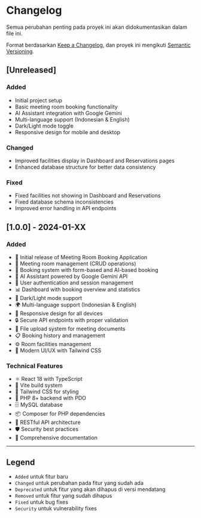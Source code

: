 # Changelog

Semua perubahan penting pada proyek ini akan didokumentasikan dalam file ini.

Format berdasarkan [Keep a Changelog](https://keepachangelog.com/en/1.0.0/),
dan proyek ini mengikuti [Semantic Versioning](https://semver.org/spec/v2.0.0.html).

## [Unreleased]

### Added
- Initial project setup
- Basic meeting room booking functionality
- AI Assistant integration with Google Gemini
- Multi-language support (Indonesian & English)
- Dark/Light mode toggle
- Responsive design for mobile and desktop

### Changed
- Improved facilities display in Dashboard and Reservations pages
- Enhanced database structure for better data consistency

### Fixed
- Fixed facilities not showing in Dashboard and Reservations
- Fixed database schema inconsistencies
- Improved error handling in API endpoints

## [1.0.0] - 2024-01-XX

### Added
- 🎉 Initial release of Meeting Room Booking Application
- 🏢 Meeting room management (CRUD operations)
- 📅 Booking system with form-based and AI-based booking
- 🤖 AI Assistant powered by Google Gemini API
- 👤 User authentication and session management
- 📊 Dashboard with booking overview and statistics
- 🌙 Dark/Light mode support
- 🌍 Multi-language support (Indonesian & English)
- 📱 Responsive design for all devices
- 🔒 Secure API endpoints with proper validation
- 📁 File upload system for meeting documents
- 📋 Booking history and management
- ⚙️ Room facilities management
- 🎨 Modern UI/UX with Tailwind CSS

### Technical Features
- ⚛️ React 18 with TypeScript
- 🚀 Vite build system
- 🎨 Tailwind CSS for styling
- 🔧 PHP 8+ backend with PDO
- 🗄️ MySQL database
- 📦 Composer for PHP dependencies
- 🔄 RESTful API architecture
- 🛡️ Security best practices
- 📝 Comprehensive documentation

---

## Legend

- `Added` untuk fitur baru
- `Changed` untuk perubahan pada fitur yang sudah ada
- `Deprecated` untuk fitur yang akan dihapus di versi mendatang
- `Removed` untuk fitur yang sudah dihapus
- `Fixed` untuk bug fixes
- `Security` untuk vulnerability fixes
